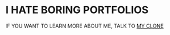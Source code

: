 # I HATE BORING PORTFOLIOS

IF YOU WANT TO LEARN MORE ABOUT ME, TALK TO [MY CLONE](https://steventohme.ca)
